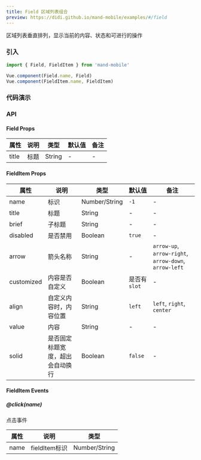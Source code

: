 ```yaml
---
title: Field 区域列表组合
preview: https://didi.github.io/mand-mobile/examples/#/field
---
```


区域列表垂直排列，显示当前的内容、状态和可进行的操作

### 引入

```javascript
import { Field, FieldItem } from 'mand-mobile'

Vue.component(Field.name, Field)
Vue.component(FieldItem.name, FieldItem)
```

### 代码演示
<!-- DEMO -->

### API

#### Field Props
|属性 | 说明 | 类型 | 默认值|备注|
|----|-----|------|------|------|
|title|标题|String|-|-|

#### FieldItem Props
|属性 | 说明 | 类型 | 默认值 |备注|
|----|-----|------|------|------|
|name|标识|Number/String| `-1`|-|
|title|标题|String|-|-|
|brief|子标题|String|-|-|
|disabled|是否禁用|Boolean|`true`|-|
|arrow|箭头名称|String|-|`arrow-up`, `arrow-right`, `arrow-down`, `arrow-left`|
|customized|内容是否自定义|Boolean|是否有`slot`|-|
|align|自定义内容时，内容位置|String|`left`|`left`, `right`, `center`|
|value|内容|String|-|-|
|solid|是否固定标题宽度，超出会自动换行|Boolean|`false`|-|

#### FieldItem Events

##### @click(name)
点击事件

|属性 | 说明 | 类型|
|----|-----|------|
|name|fieldItem标识|Number/String|
